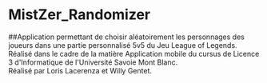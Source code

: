 # MistZer_Randomizer
##Application permettant de choisir aléatoirement les personnages des joueurs dans une partie personnalisé 5v5 du Jeu League of Legends.
<br>
Réalisé dans le cadre de la matière Application mobile du cursus de Licence 3 d'Informatique de l'Université Savoie Mont Blanc.
<br>
Réalisé par Loris Lacerenza et Willy Gentet.
